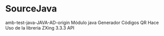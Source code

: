 # SourceJava
amb-test-java-JAVA-AD-origin
Módulo java Generador Códigos QR
Hace Uso de la libreria  ZXing 3.3.3 API
